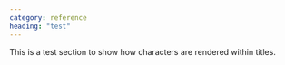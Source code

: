 ```yaml
---
category: reference
heading: "test"
---
```


This is a test section to show how characters are rendered within titles.